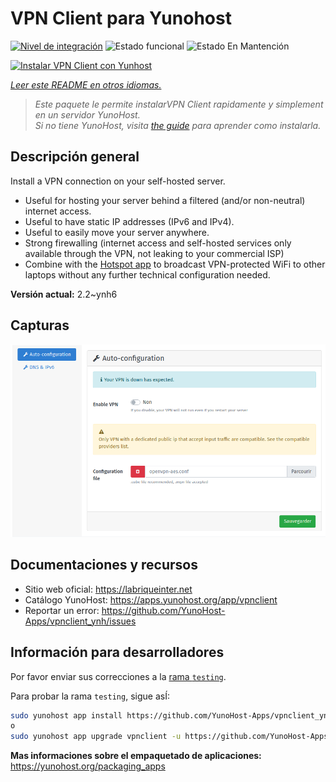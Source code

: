 <!--
Este archivo README esta generado automaticamente<https://github.com/YunoHost/apps/tree/master/tools/readme_generator>
No se debe editar a mano.
-->

# VPN Client para Yunohost

[![Nivel de integración](https://dash.yunohost.org/integration/vpnclient.svg)](https://ci-apps.yunohost.org/ci/apps/vpnclient/) ![Estado funcional](https://ci-apps.yunohost.org/ci/badges/vpnclient.status.svg) ![Estado En Mantención](https://ci-apps.yunohost.org/ci/badges/vpnclient.maintain.svg)

[![Instalar VPN Client con Yunhost](https://install-app.yunohost.org/install-with-yunohost.svg)](https://install-app.yunohost.org/?app=vpnclient)

*[Leer este README en otros idiomas.](./ALL_README.md)*

> *Este paquete le permite instalarVPN Client rapidamente y simplement en un servidor YunoHost.*  
> *Si no tiene YunoHost, visita [the guide](https://yunohost.org/install) para aprender como instalarla.*

## Descripción general

Install a VPN connection on your self-hosted server.
* Useful for hosting your server behind a filtered (and/or non-neutral) internet access.
* Useful to have static IP addresses (IPv6 and IPv4).
* Useful to easily move your server anywhere.
* Strong firewalling (internet access and self-hosted services only available through the VPN, not leaking to your commercial ISP)
* Combine with the [Hotspot app](https://github.com/YunoHost-Apps/hotspot_ynh) to broadcast VPN-protected WiFi to other laptops without any further technical configuration needed.



**Versión actual:** 2.2~ynh6

## Capturas

![Captura de VPN Client](./doc/screenshots/vpnclient.png)

## Documentaciones y recursos

- Sitio web oficial: <https://labriqueinter.net>
- Catálogo YunoHost: <https://apps.yunohost.org/app/vpnclient>
- Reportar un error: <https://github.com/YunoHost-Apps/vpnclient_ynh/issues>

## Información para desarrolladores

Por favor enviar sus correcciones a la [rama `testing`](https://github.com/YunoHost-Apps/vpnclient_ynh/tree/testing).

Para probar la rama `testing`, sigue asÍ:

```bash
sudo yunohost app install https://github.com/YunoHost-Apps/vpnclient_ynh/tree/testing --debug
o
sudo yunohost app upgrade vpnclient -u https://github.com/YunoHost-Apps/vpnclient_ynh/tree/testing --debug
```

**Mas informaciones sobre el empaquetado de aplicaciones:** <https://yunohost.org/packaging_apps>
